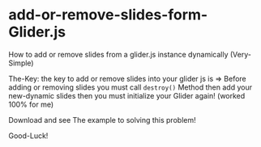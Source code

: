 # add-or-remove-slides-form-Glider.js
How to add or remove slides from a glider.js instance dynamically (Very-Simple)

The-Key: the key to add or remove slides into your glider js is => Before adding or removing slides you must call `destroy()` Method then add your new-dynamic slides then you must initialize your Glider again! (worked 100% for me)

Download and see The example to solving this problem! 

Good-Luck!
